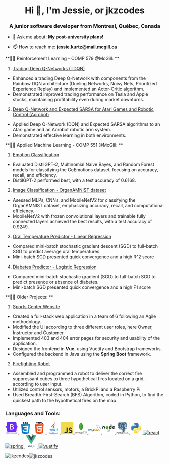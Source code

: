 <h1 align="center">Hi 👋, I'm Jessie, or jkzcodes</h1>
<h3 align="center">A junior software developer from Montreal, Québec, Canada</h3>
  
- 💬 Ask me about: **My post-university plans!**

- 📫 How to reach me: **jessie.kurtz@mail.mcgill.ca**
  
**👨‍💻 Reinforcement Learning - COMP 579 @McGill:
**
1. [Trading Deep Q-Networks (TDQN)](https://github.com/ma-nadeau/Trading-Deep-Q-Networks)
- Enhanced a trading Deep Q-Network with components from the Rainbow DQN architecture (Dueling Networks, Noisy Nets, Prioritized Experience Replay) and implemented an Actor-Critic algorithm.
- Demonstrated improved trading performance on Tesla and Apple stocks, maintaining profitability even during market downturns.

2. [Deep Q-Network and Expected SARSA for Atari Games and Robotic Control (Acrobot)](https://github.com/ma-nadeau/Deep-Reinforcement-Learning)
- Applied Deep Q-Network (DQN) and Expected SARSA algorithms to an Atari game and an Acrobot robotic arm system.
- Demonstrated effective learning in both environments.

**👨‍💻 Applied Machine Learning  - COMP 551 @McGill:
**
1. [Emotion Classification](https://github.com/ma-nadeau/Emotion-Classification-using-LLMs)
- Evaluated DistilGPT-2, Multinomial Naive Bayes, and Random Forest models for classifying the
GoEmotions dataset, focusing on accuracy, recall, and efficiency.
- DistilGPT-2 performed best, with a test accuracy of 0.6168.

2. [Image Classification - OrganAMNIST dataset](https://github.com/ma-nadeau/ImageClassification-MultilayerPerceptrons-CNNs)
- Asessed MLPs, CNNs, and MobileNetV2 for classifying the OrganAMNIST dataset, emphasizing
accuracy, recall, and computational efficiency.
- MobileNetV2 with frozen convolutional layers and trainable fully connected layers achieved the best results, with a test accuracy of 0.9249.

3. [Oral Temperature Predictor - Linear Regression](https://github.com/ma-nadeau/InfraredThermography_LinearRegression)
- Compared mini-batch stochastic gradient descent (SGD) to full-batch SGD to predict average oral temperatures.
- Mini-batch SGD presented quick convergence and a high R^2 score

4. [Diabetes Predictor - Logistic Regression](https://github.com/ma-nadeau/DiabetesPredictors_LogisticRegression) 
- Compared mini-batch stochastic gradient (SGD) to full-batch SGD to predict presence or absence of diabetes.
- Mini-batch SGD presented quick convergence and a high F1 score


**👨‍💻 Older Projects:
**
1. [Sports Center Website](https://github.com/McGill-ECSE321-Winter2024/project-group-16)
- Created a full-stack web application in a team of 6 following an Agile methodology.
- Modified the UI according to three different user roles, here Owner, Instructor and Customer.
- Implemented 403 and 404 error pages for security and usability of the application.
- Designed the frontend in **Vue**, using Vuetify and Bootstrap frameworks.
- Configured the backend in Java using the **Spring Boot** framework.

2. [Firefighting Robot](https://youtu.be/OWQ5Dy_Kga0)
- Assembled and programmed a robot to deliver the correct fire suppressant cubes to three hypothetical fires located on a grid, according to user input.
- Utilized control sensors, motors, a BrickPi and a Raspberry Pi.
- Used Breadth-First-Search (BFS) Algorithm, coded in Python, to find the quickest path to the hypothetical fires on the map.

<h3 align="left">Languages and Tools:</h3>
<p align="left"> <a href="https://getbootstrap.com" target="_blank" rel="noreferrer"> <img src="https://raw.githubusercontent.com/devicons/devicon/master/icons/bootstrap/bootstrap-plain-wordmark.svg" alt="bootstrap" width="40" height="40"/> </a> <a href="https://www.w3schools.com/css/" target="_blank" rel="noreferrer"> <img src="https://raw.githubusercontent.com/devicons/devicon/master/icons/css3/css3-original-wordmark.svg" alt="css3" width="40" height="40"/> </a> <a href="https://www.w3.org/html/" target="_blank" rel="noreferrer"> <img src="https://raw.githubusercontent.com/devicons/devicon/master/icons/html5/html5-original-wordmark.svg" alt="html5" width="40" height="40"/> </a> <a href="https://www.java.com" target="_blank" rel="noreferrer"> <img src="https://raw.githubusercontent.com/devicons/devicon/master/icons/java/java-original.svg" alt="java" width="40" height="40"/> </a> <a href="https://developer.mozilla.org/en-US/docs/Web/JavaScript" target="_blank" rel="noreferrer"> <img src="https://raw.githubusercontent.com/devicons/devicon/master/icons/javascript/javascript-original.svg" alt="javascript" width="40" height="40"/> </a> <a href="https://www.mongodb.com/" target="_blank" rel="noreferrer"> <img src="https://raw.githubusercontent.com/devicons/devicon/master/icons/mongodb/mongodb-original-wordmark.svg" alt="mongodb" width="40" height="40"/> </a> <a href="https://www.mysql.com/" target="_blank" rel="noreferrer"> <img src="https://raw.githubusercontent.com/devicons/devicon/master/icons/mysql/mysql-original-wordmark.svg" alt="mysql" width="40" height="40"/> </a> <a href="https://nodejs.org" target="_blank" rel="noreferrer"> <img src="https://raw.githubusercontent.com/devicons/devicon/master/icons/nodejs/nodejs-original-wordmark.svg" alt="nodejs" width="40" height="40"/> </a> <a href="https://www.postgresql.org" target="_blank" rel="noreferrer"> <img src="https://raw.githubusercontent.com/devicons/devicon/master/icons/postgresql/postgresql-original-wordmark.svg" alt="postgresql" width="40" height="40"/> </a> <a href="https://www.python.org" target="_blank" rel="noreferrer"> <img src="https://raw.githubusercontent.com/devicons/devicon/master/icons/python/python-original.svg" alt="python" width="40" height="40"/> </a> <a href="https://reactjs.org/" target="_blank" rel="noreferrer"> <img src=<"https://raw.githubusercontent.com/devicons/devicon/master/icons/react/react-original-wordmark.svg" alt="react" width="40" height="40"/> </a> <a href="https://spring.io/" target="_blank" rel="noreferrer"> <img src="https://www.vectorlogo.zone/logos/springio/springio-icon.svg" alt="spring" width="40" height="40"/> </a> <a href="https://vuejs.org/" target="_blank" rel="noreferrer"> <img src="https://raw.githubusercontent.com/devicons/devicon/master/icons/vuejs/vuejs-original-wordmark.svg" alt="vuejs" width="40" height="40"/> </a> <a href="https://vuetifyjs.com/en/" target="_blank" rel="noreferrer"> <img src="https://bestofjs.org/logos/vuetify.svg" alt="vuetify" width="40" height="40"/> </a> </p>

<p><img align="left" src="https://github-readme-stats.vercel.app/api/top-langs?username=jkzcodes&show_icons=true&locale=en&layout=compact" alt="jkzcodes" /></p>

<p><img align="center" src="https://github-readme-streak-stats.herokuapp.com/?user=jkzcodes&" alt="jkzcodes" /></p>



